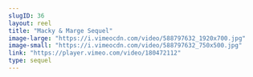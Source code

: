 ```yaml
---
slugID: 36
layout: reel
title: "Macky & Marge Sequel"
image-large: "https://i.vimeocdn.com/video/588797632_1920x700.jpg"
image-small: "https://i.vimeocdn.com/video/588797632_750x500.jpg"
link: "https://player.vimeo.com/video/180472112"
type: sequel
---
```

